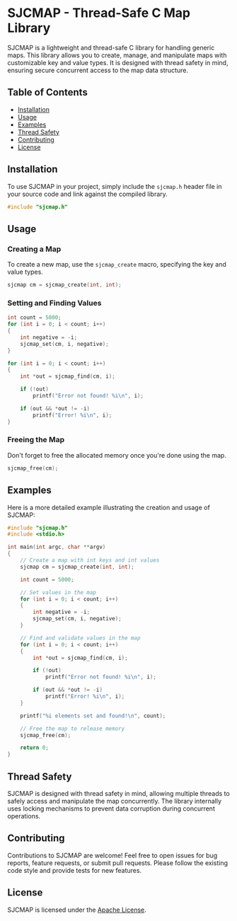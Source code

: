 # SJCMAP - Thread-Safe C Map Library

SJCMAP is a lightweight and thread-safe C library for handling generic maps. This library allows you to create, manage, and manipulate maps with customizable key and value types. It is designed with thread safety in mind, ensuring secure concurrent access to the map data structure.

## Table of Contents
- [Installation](#installation)
- [Usage](#usage)
- [Examples](#examples)
- [Thread Safety](#thread-safety)
- [Contributing](#contributing)
- [License](#license)

## Installation

To use SJCMAP in your project, simply include the `sjcmap.h` header file in your source code and link against the compiled library.

```c
#include "sjcmap.h"
```

## Usage

### Creating a Map

To create a new map, use the `sjcmap_create` macro, specifying the key and value types.

```c
sjcmap cm = sjcmap_create(int, int);
```

### Setting and Finding Values

```c
int count = 5000;
for (int i = 0; i < count; i++)
{
    int negative = -i;
    sjcmap_set(cm, i, negative);
}

for (int i = 0; i < count; i++)
{
    int *out = sjcmap_find(cm, i);

    if (!out)
        printf("Error not found! %i\n", i);

    if (out && *out != -i)
        printf("Error! %i\n", i);
}
```

### Freeing the Map

Don't forget to free the allocated memory once you're done using the map.

```c
sjcmap_free(cm);
```

## Examples

Here is a more detailed example illustrating the creation and usage of SJCMAP:

```c
#include "sjcmap.h"
#include <stdio.h>

int main(int argc, char **argv)
{
    // Create a map with int keys and int values
    sjcmap cm = sjcmap_create(int, int);

    int count = 5000;

    // Set values in the map
    for (int i = 0; i < count; i++)
    {
        int negative = -i;
        sjcmap_set(cm, i, negative);
    }

    // Find and validate values in the map
    for (int i = 0; i < count; i++)
    {
        int *out = sjcmap_find(cm, i);

        if (!out)
            printf("Error not found! %i\n", i);

        if (out && *out != -i)
            printf("Error! %i\n", i);
    }

    printf("%i elements set and found!\n", count);

    // Free the map to release memory
    sjcmap_free(cm);

    return 0;
}
```

## Thread Safety

SJCMAP is designed with thread safety in mind, allowing multiple threads to safely access and manipulate the map concurrently. The library internally uses locking mechanisms to prevent data corruption during concurrent operations.

## Contributing

Contributions to SJCMAP are welcome! Feel free to open issues for bug reports, feature requests, or submit pull requests. Please follow the existing code style and provide tests for new features.

## License

SJCMAP is licensed under the [Apache License](LICENSE).
